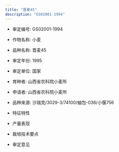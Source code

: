 ```yaml
---
title: "晋麦45"
description: "GS02001-1994"
---
```

* 审定编号:  GS02001-1994

*  作物名称:  小麦

*  品种名称:  晋麦45

*  审定年份:  1995

*  审定单位:  国家

* 育种者:  山西省农科院小麦所

*  申请者:  山西省农科院小麦所

*  品种来源:  沙瑞克/3029-3/74100/蚰包-036/小偃756

*  特征特性


*  产量表现


*  栽培技术要点


*  审定意见

